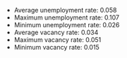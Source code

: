 
* Average unemployment rate: 0.058 
* Maximum unemployment rate: 0.107 
* Minimum unemployment rate: 0.026 
* Average vacancy rate: 0.034 
* Maximum vacancy rate: 0.051 
* Minimum vacancy rate: 0.015 

